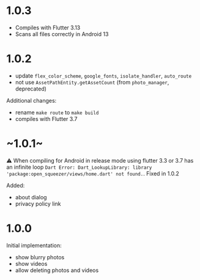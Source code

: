 # 1.0.3

- Compiles with Flutter 3.13
- Scans all files correctly in Android 13

# 1.0.2

- update `flex_color_scheme`, `google_fonts`, `isolate_handler`, `auto_route`
- not use `AssetPathEntity.getAssetCount` (from `photo_manager`, deprecated)

Additional changes:

- rename `make route` to `make build`
- compiles with Flutter 3.7

# ~1.0.1~

⚠️ When compiling for Android in release mode using flutter 3.3 or 3.7 has an infinite loop `Dart Error: Dart_LookupLibrary: library 'package:open_squeezer/views/home.dart' not found.`. Fixed in 1.0.2

Added:

- about dialog
- privacy policy link

# 1.0.0

Initial implementation:

- show blurry photos
- show videos
- allow deleting photos and videos

